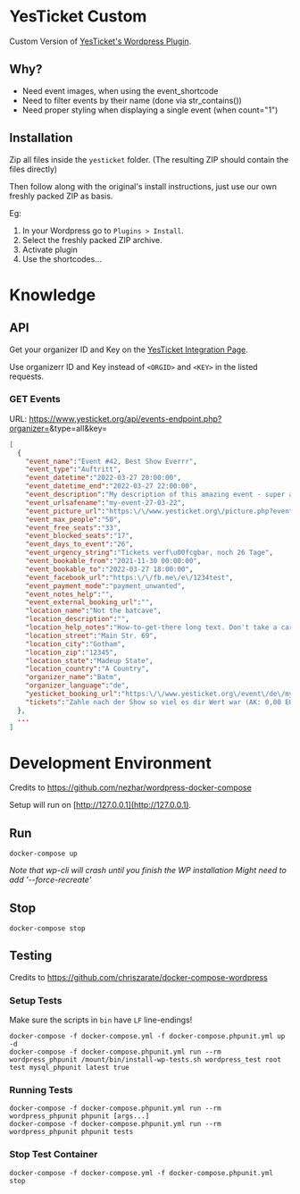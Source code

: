 # YesTicket Custom

Custom Version of [YesTicket's Wordpress Plugin](https://www.yesticket.org/login/de/integration.php#wp-plugin).

## Why?

* Need event images, when using the event_shortcode
* Need to filter events by their name (done via str_contains())
* Need proper styling when displaying a single event (when count="1")

## Installation

Zip all files inside the `yesticket` folder. (The resulting ZIP should contain the files directly)

Then follow along with the original's install instructions, just use our own freshly packed ZIP as basis.

Eg:
1. In your Wordpress go to `Plugins > Install`.
2. Select the freshly packed ZIP archive.
3. Activate plugin
4. Use the shortcodes...

# Knowledge

## API

Get your organizer ID and Key on the [YesTicket Integration Page](https://www.yesticket.org/login/de/integration.php).

Use organizerr ID and Key instead of `<ORGID>` and `<KEY>` in the listed requests.

### GET Events 

URL: https://www.yesticket.org/api/events-endpoint.php?organizer=<ORGID>&type=all&key=<KEY>

```json
[
  {
    "event_name":"Event #42, Best Show Everrr",
    "event_type":"Auftritt",
    "event_datetime":"2022-03-27 20:00:00",
    "event_datetime_end":"2022-03-27 22:00:00",
    "event_description":"My description of this amazing event - super awesome btw. tbh. so this might be a few lines long yeah",
    "event_urlsafename":"my-event-27-03-22",
    "event_picture_url":"https:\/\/www.yesticket.org\/picture.php?event=1234",
    "event_max_people":"50",
    "event_free_seats":"33",
    "event_blocked_seats":"17",
    "event_days_to_event":"26",
    "event_urgency_string":"Tickets verf\u00fcgbar, noch 26 Tage",
    "event_bookable_from":"2021-11-30 00:00:00",
    "event_bookable_to":"2022-03-27 18:00:00",
    "event_facebook_url":"https:\/\/fb.me\/e\/1234test",
    "event_payment_mode":"payment_unwanted",
    "event_notes_help":"",
    "event_external_booking_url":"",
    "location_name":"Not the batcave",
    "location_description":"",
    "location_help_notes":"How-to-get-there long text. Don't take a car. Cars are bad. Come by bike!",
    "location_street":"Main Str. 69",
    "location_city":"Gotham",
    "location_zip":"12345",
    "location_state":"Madeup State",
    "location_country":"A Country",
    "organizer_name":"Batm",
    "organizer_language":"de",
    "yesticket_booking_url":"https:\/\/www.yesticket.org\/event\/de\/my-event-27-03-22",
    "tickets":"Zahle nach der Show so viel es dir Wert war (AK: 0,00 EUR\/VVK: 0,00 EUR)"
  },
  ...
]
```

# Development Environment

Credits to https://github.com/nezhar/wordpress-docker-compose

Setup will run on [http://127.0.0.1](http://127.0.0.1).

## Run

    docker-compose up

*Note that wp-cli will crash until you finish the WP installation*
*Might need to add '--force-recreate'*

## Stop

    docker-compose stop

## Testing

Credits to https://github.com/chriszarate/docker-compose-wordpress

### Setup Tests

Make sure the scripts in `bin` have `LF` line-endings!

    docker-compose -f docker-compose.yml -f docker-compose.phpunit.yml up -d
    docker-compose -f docker-compose.phpunit.yml run --rm wordpress_phpunit /mount/bin/install-wp-tests.sh wordpress_test root test mysql_phpunit latest true

### Running Tests

    docker-compose -f docker-compose.phpunit.yml run --rm wordpress_phpunit phpunit [args...]
    docker-compose -f docker-compose.phpunit.yml run --rm wordpress_phpunit phpunit tests

### Stop Test Container

    docker-compose -f docker-compose.yml -f docker-compose.phpunit.yml stop
